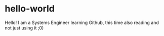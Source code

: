 # hello-world

Hello! I am a Systems Engineer learning Github, this time also reading and not just using it ;0)
